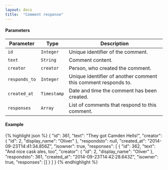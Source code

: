 ```yaml
---
layout: docs
title:  "Comment response"
---
```


#### Parameters

Parameter           | Type        | Description                                   
--------------------|-------------|-----------------------------------------------
`id`                | `Integer`   | Unique identifier of the comment.
`text`              | `String`    | Comment content.
`creator`           | `creator`   | Person, who created the comment.
`responds_to`       | `Integer`   | Unique identifier of another comment this comment responds to.
`created_at`        | `Timestamp` | Date and time the comment has been created.
`responses`         | `Array`     | List of comments that respond to this comment.

#### Example 

{% highlight json %}
{
    "id": 361,
    "text": "They got Camden Hells!",
    "creator": {
        "id": 2,
        "display_name": "Oliver"
    },
    "respondsto": null,
    "created_at": "2014-09-23T14:41:34.856Z",
    "isowner": true,
    "responses": [
        {
            "id": 362,
            "text": "And nice cask ales, too",
            "creator": {
                "id": 2,
                "display_name": "Oliver"
            },
            "respondsto": 361,
            "created_at": "2014-09-23T14:42:28.643Z",
            "isowner": true,
            "responses": []
        }
    ]
}
{% endhighlight %}